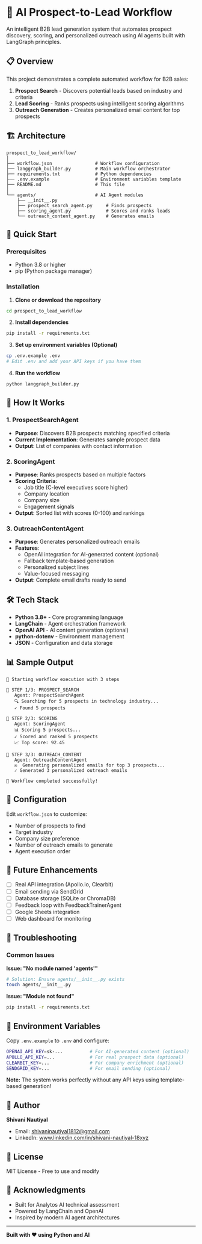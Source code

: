 # 🤖 AI Prospect-to-Lead Workflow

An intelligent B2B lead generation system that automates prospect discovery, scoring, and personalized outreach using AI agents built with LangGraph principles.

## 📋 Overview

This project demonstrates a complete automated workflow for B2B sales:

1. **Prospect Search** - Discovers potential leads based on industry and criteria
2. **Lead Scoring** - Ranks prospects using intelligent scoring algorithms
3. **Outreach Generation** - Creates personalized email content for top prospects

## 🏗️ Architecture
```
prospect_to_lead_workflow/
│
├── workflow.json                # Workflow configuration
├── langgraph_builder.py         # Main workflow orchestrator
├── requirements.txt             # Python dependencies
├── .env.example                 # Environment variables template
├── README.md                    # This file
│
└── agents/                      # AI Agent modules
    ├── __init__.py
    ├── prospect_search_agent.py     # Finds prospects
    ├── scoring_agent.py             # Scores and ranks leads
    └── outreach_content_agent.py    # Generates emails
```

## 🚀 Quick Start

### Prerequisites

- Python 3.8 or higher
- pip (Python package manager)

### Installation

1. **Clone or download the repository**
```bash
cd prospect_to_lead_workflow
```

2. **Install dependencies**
```bash
pip install -r requirements.txt
```

3. **Set up environment variables (Optional)**
```bash
cp .env.example .env
# Edit .env and add your API keys if you have them
```

4. **Run the workflow**
```bash
python langgraph_builder.py
```

## 🧩 How It Works

### 1. ProspectSearchAgent
- **Purpose**: Discovers B2B prospects matching specified criteria
- **Current Implementation**: Generates sample prospect data
- **Output**: List of companies with contact information

### 2. ScoringAgent
- **Purpose**: Ranks prospects based on multiple factors
- **Scoring Criteria**:
  - Job title (C-level executives score higher)
  - Company location
  - Company size
  - Engagement signals
- **Output**: Sorted list with scores (0-100) and rankings

### 3. OutreachContentAgent
- **Purpose**: Generates personalized outreach emails
- **Features**:
  - OpenAI integration for AI-generated content (optional)
  - Fallback template-based generation
  - Personalized subject lines
  - Value-focused messaging
- **Output**: Complete email drafts ready to send

## 🛠️ Tech Stack

- **Python 3.8+** - Core programming language
- **LangChain** - Agent orchestration framework
- **OpenAI API** - AI content generation (optional)
- **python-dotenv** - Environment management
- **JSON** - Configuration and data storage

## 📊 Sample Output
```
🚀 Starting workflow execution with 3 steps

📍 STEP 1/3: PROSPECT_SEARCH
   Agent: ProspectSearchAgent
   🔍 Searching for 5 prospects in technology industry...
   ✓ Found 5 prospects

📍 STEP 2/3: SCORING
   Agent: ScoringAgent
   📊 Scoring 5 prospects...
   ✓ Scored and ranked 5 prospects
   📈 Top score: 92.45

📍 STEP 3/3: OUTREACH_CONTENT
   Agent: OutreachContentAgent
   ✉️  Generating personalized emails for top 3 prospects...
   ✓ Generated 3 personalized outreach emails

🎉 Workflow completed successfully!
```

## 🔧 Configuration

Edit `workflow.json` to customize:

- Number of prospects to find
- Target industry
- Company size preference
- Number of outreach emails to generate
- Agent execution order

## 🌟 Future Enhancements

- [ ] Real API integration (Apollo.io, Clearbit)
- [ ] Email sending via SendGrid
- [ ] Database storage (SQLite or ChromaDB)
- [ ] Feedback loop with FeedbackTrainerAgent
- [ ] Google Sheets integration
- [ ] Web dashboard for monitoring

## 🐛 Troubleshooting

### Common Issues

**Issue: "No module named 'agents'"**
```bash
# Solution: Ensure agents/__init__.py exists
touch agents/__init__.py
```

**Issue: "Module not found"**
```bash
pip install -r requirements.txt
```

## 📝 Environment Variables

Copy `.env.example` to `.env` and configure:
```bash
OPENAI_API_KEY=sk-...          # For AI-generated content (optional)
APOLLO_API_KEY=...             # For real prospect data (optional)
CLEARBIT_KEY=...               # For company enrichment (optional)
SENDGRID_KEY=...               # For email sending (optional)
```

**Note:** The system works perfectly without any API keys using template-based generation!

## 👥 Author

**Shivani Nautiyal**
- Email: shivaninautiyal1812@gmail.com
- LinkedIn: www.linkedin.com/in/shivani-nautiyal-18xyz


## 📄 License

MIT License - Free to use and modify

## 🙏 Acknowledgments

- Built for Analytos AI technical assessment
- Powered by LangChain and OpenAI
- Inspired by modern AI agent architectures

---


**Built with ❤️ using Python and AI**
